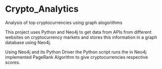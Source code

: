 # Crypto_Analytics
Analysis of top cryptocurrencies using graph alogorithms

This project uses Python and Neo4j to get data from APIs from different websites on cryptocurrency markets and stores this information in a graph database using Neo4j.

Using Neo4j and its Python Driver the Python script runs the in Neo4j implemented PageRank Algorithm to give cryptocurrencies respective scores.
